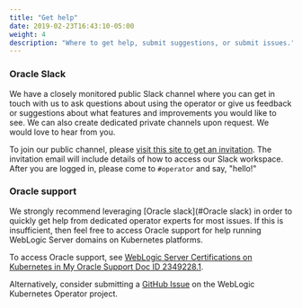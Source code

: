 ```yaml
---
title: "Get help"
date: 2019-02-23T16:43:10-05:00
weight: 4
description: "Where to get help, submit suggestions, or submit issues."
---
```


### Oracle Slack

We have a closely monitored public Slack channel where you can get in touch with us to ask questions about using the operator or give us feedback
or suggestions about what features and improvements you would like to see.
We can also create dedicated private channels upon request.
We would love to hear from you.

To join our public channel,
please [visit this site to get an invitation](https://weblogic-slack-inviter.herokuapp.com/).  The invitation email will include
details of how to access our Slack workspace.  After you are logged in, please come to `#operator` and say, "hello!"

### Oracle support

We strongly recommend leveraging [Oracle slack](#Oracle slack) in order to quickly get help
from dedicated operator experts for most issues. If this is insufficient, then feel free
to access Oracle support for help running WebLogic Server domains on Kubernetes platforms.

To access Oracle support,
see [WebLogic Server Certifications on Kubernetes in My Oracle Support Doc ID 2349228.1](https://support.oracle.com/epmos/faces/DocumentDisplay?_afrLoop=208317433106215&id=2349228.1&_afrWindowMode=0&_adf.ctrl-state=c2nhai8p3_4).

Alternatively, consider submitting a [GitHub Issue](https://github.com/oracle/weblogic-kubernetes-operator/issues) on the
WebLogic Kubernetes Operator project.
